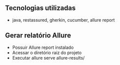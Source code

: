 ## Tecnologias utilizadas
- java, restassured, gherkin, cucumber, allure report

## Gerar relatório Allure
- Possuir Allure report instalado
- Acessar o diretório raiz do projeto
- Executar allure serve allure-results/ 
